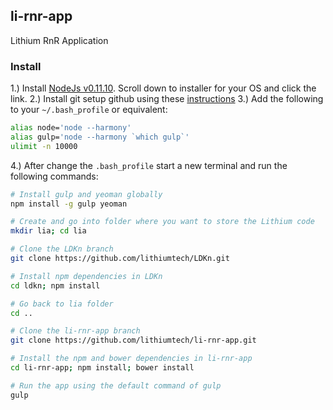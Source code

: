 ## li-rnr-app

Lithium RnR Application

### Install

1.) Install [NodeJs v0.11.10](http://blog.nodejs.org/2013/12/31/node-v0-11-10-unstable/). Scroll down to installer for your OS and click the link.
2.) Install git setup github using these [instructions](https://help.github.com/articles/set-up-git)
3.) Add the following to your `~/.bash_profile` or equivalent:
```bash
alias node='node --harmony'
alias gulp='node --harmony `which gulp`'
ulimit -n 10000
```
4.) After change the `.bash_profile` start a new terminal and run the following commands:

```bash
# Install gulp and yeoman globally
npm install -g gulp yeoman

# Create and go into folder where you want to store the Lithium code
mkdir lia; cd lia

# Clone the LDKn branch
git clone https://github.com/lithiumtech/LDKn.git

# Install npm dependencies in LDKn
cd ldkn; npm install

# Go back to lia folder
cd ..

# Clone the li-rnr-app branch
git clone https://github.com/lithiumtech/li-rnr-app.git

# Install the npm and bower dependencies in li-rnr-app
cd li-rnr-app; npm install; bower install

# Run the app using the default command of gulp
gulp
```